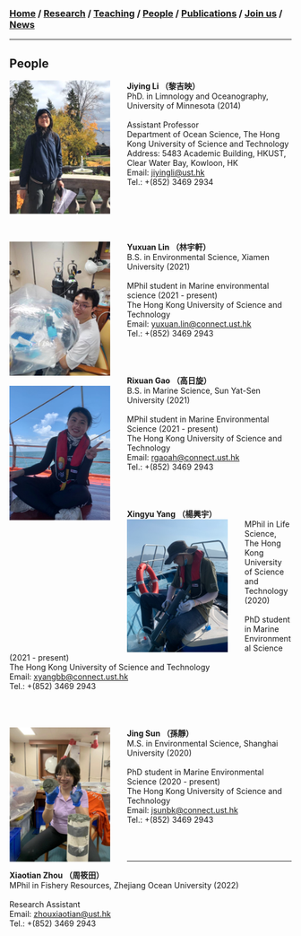 ### [**Home**](../README.md)  /  [**Research**](research.md)  /  [**Teaching**](teaching.md)  / [**People**](people.md) /  [**Publications**](publications.md)  /  [**Join us**](joinus.md)  /  [**News**](news.md) 
---

## People 

**Jiying Li （黎吉映）**  <img align="right" style="float: left; padding-right: 30px;" src="/images/jiying3.png" width="180"> \
PhD. in Limnology and Oceanography, University of Minnesota (2014)\
<br/>
Assistant Professor\
Department of Ocean Science, The Hong Kong University of Science and Technology\
Address: 5483 Academic Building, HKUST, Clear Water Bay, Kowloon, HK\
Email: jiyingli@ust.hk\
Tel.: +(852) 3469 2934

<br/><br/>
----
**Yuxuan Lin （林宇軒）**  <img align="right" style="float: left; padding-right: 30px;" src="/images/Yuxuan.png" width="180"> \
B.S. in Environmental Science, Xiamen University (2021)\
<br/>
MPhil student in Marine environmental science (2021 - present)\
The Hong Kong University of Science and Technology\
Email: yuxuan.lin@connect.ust.hk\
Tel.: +(852) 3469 2943
<br/><br/><br/><br/>

**Rixuan Gao （高日旋）**  <img align="right" style="float: left; padding-right: 30px;" src="/images/rixuan.png" width="180"> \
B.S. in Marine Science, Sun Yat-Sen University (2021)\
<br/>
MPhil student in Marine Environmental Science (2021 - present)\
The Hong Kong University of Science and Technology \
Email: rgaoah@connect.ust.hk\
Tel.: +(852) 3469 2943
<br/><br/><br/><br/>

**Xingyu Yang （楊興宇）**  <img align="right" style="float: left; padding-right: 30px;" src="/images/xingyu.png" width="180"> \
MPhil in Life Science, The Hong Kong University of Science and Technology (2020)\
<br/>
PhD student in Marine Environmental Science (2021 - present)\
The Hong Kong University of Science and Technology \
Email: xyangbb@connect.ust.hk\
Tel.: +(852) 3469 2943
<br/><br/><br/><br/>

**Jing Sun （孫靜）**  <img align="right" style="float: left; padding-right: 30px;" src="/images/jing2.png" width="180"> \
M.S. in Environmental Science, Shanghai University (2020)\
<br/>
PhD student in Marine Environmental Science (2020 - present)\
The Hong Kong University of Science and Technology \
Email: jsunbk@connect.ust.hk\
Tel.: +(852) 3469 2943
<br/><br/><br/><br/>

----
**Xiaotian Zhou （周筱田）**   \
MPhil in Fishery Resources, Zhejiang Ocean University (2022)\
<br/>
Research Assistant\
Email: zhouxiaotian@ust.hk\
Tel.: +(852) 3469 2943
<br/><br/><br/><br/>
